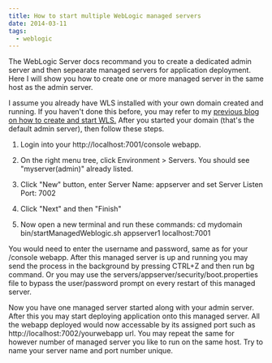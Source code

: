 ```yaml
---
title: How to start multiple WebLogic managed servers
date: 2014-03-11
tags:
  - weblogic
---
```

The WebLogic Server docs recommand you to create a dedicated admin server and then sepearate managed servers for application deployment. Here I will show you how to create one or more managed server in the same host as the admin server.

I assume you already have WLS installed with your own domain created and running. If you haven't done this before, you may refer to my [previous blog on how to create and start WLS.](http://saltnlight5.blogspot.com/2014/01/getting-started-with-weblogic-server.html) After you started your domain (that's the default admin server), then follow these steps.

1. Login into your http://localhost:7001/console webapp.

2. On the right menu tree, click Environment > Servers. You should see "myserver(admin)" already listed.

3. Click "New" button, enter Server Name: appserver and set Server Listen Port: 7002

4. Click "Next" and then "Finish"

5. Now open a new terminal and run these commands: 
    cd mydomain
    bin/startManagedWeblogic.sh appserver1 localhost:7001

You would need to enter the username and password, same as for your /console webapp. After this managed server is up and running you may send the process in the background by pressing CTRL+Z and then run bg command. Or you may use the servers/appserver/security/boot.properties file to bypass the user/password prompt on every restart of this managed server.

Now you have one managed server started along with your admin server. After this you may start deploying application onto this managed server. All the webapp deployed would now accessable by its assigned port such as http://localhost:7002/yourwebapp url. You may repeat the same for however number of managed server you like to run on the same host. Try to name your server name and port number unique.
